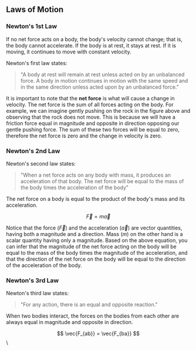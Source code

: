 ## Laws of Motion

### Newton's 1st Law

If no net force acts on a body, the body's velocity cannot change; that is, the body cannot accelerate.  If the body is at rest, it stays at rest.  If it is moving, it continues to move with constant velocity.

Newton's first law states:

 > "A body at rest will remain at rest unless acted on by an unbalanced force. A body in motion continues in motion with the same speed and in the same direction unless acted upon by an unbalanced force."

It is important to note that the **net force** is what will cause a change in velocity. The net force is the sum of all forces acting on the body. For example, we can imagine gently pushing on the rock in the figure above and observing that the rock does not move. This is because we will have a friction force equal in magnitude and opposite in direction opposing our gentle pushing force. The sum of these two forces will be equal to zero, therefore the net force is zero and the change in velocity is zero.

### Newton's 2nd Law

Newton's second law states:

 > "When a net force acts on any body with mass, it produces an acceleration of that body. The net force will be equal to the mass of the body times the acceleration of the body"

The net force on a body is equal to the product of the body's mass and its acceleration.

$$ \vec{F} = m\vec{a} $$

Notice that the force ($\vec{F}$) and the acceleration ($\vec{a}$) are vector quantities, having both a magnitude and a direction. Mass ($m$) on the other hand is a scalar quantity having only a magnitude. Based on the above equation, you can infer that the magnitude of the net force acting on the body will be equal to the mass of the body times the magnitude of the acceleration, and that the direction of the net force on the body will be equal to the direction of the acceleration of the body.

### Newton's 3rd Law

Newton's third law states:

 > "For any action, there is an equal and opposite reaction."

When two bodies interact, the forces on the bodies from each other are always equal in magnitude and opposite in direction.

$$ \vec{F_{ab}} = \vec{F_{ba}} $$\
